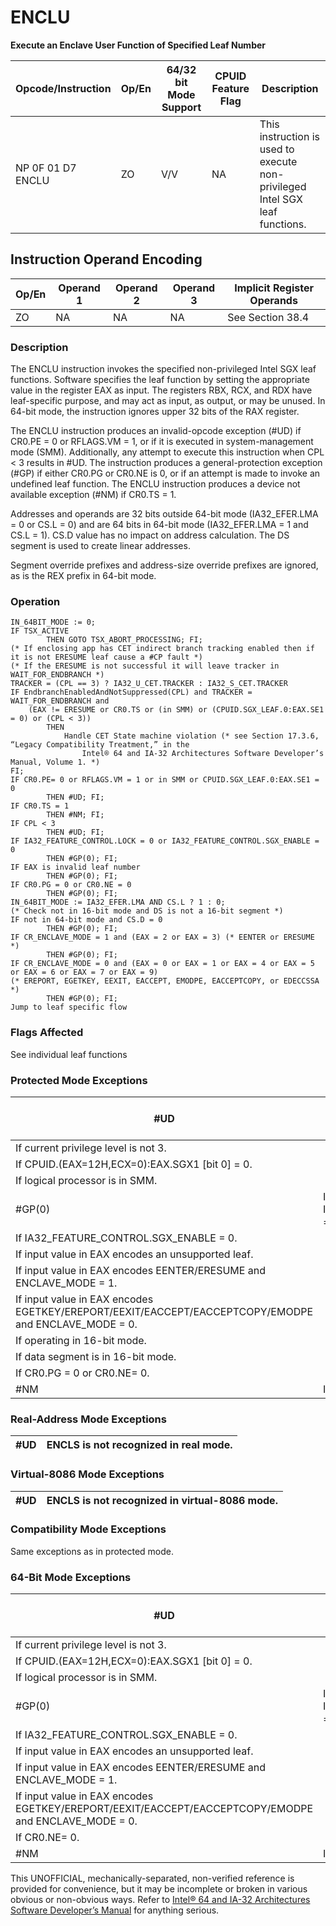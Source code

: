 # ENCLU

**Execute an Enclave User Function of Specified Leaf Number**

| Opcode/Instruction | Op/En | 64/32 bit Mode Support | CPUID Feature Flag | Description                                                                  |
| ------------------ | ----- | ---------------------- | ------------------ | ---------------------------------------------------------------------------- |
| NP 0F 01 D7 ENCLU  | ZO    | V/V                    | NA                 | This instruction is used to execute non-privileged Intel SGX leaf functions. |

## Instruction Operand Encoding

| Op/En | Operand 1 | Operand 2 | Operand 3 | Implicit Register Operands |
| ----- | --------- | --------- | --------- | -------------------------- |
| ZO    | NA        | NA        | NA        | See Section 38.4           |

### Description

The ENCLU instruction invokes the specified non-privileged Intel SGX leaf functions. Software specifies the leaf function by setting the appropriate value in the register EAX as input. The registers RBX, RCX, and RDX have leaf-specific purpose, and may act as input, as output, or may be unused. In 64-bit mode, the instruction ignores upper 32 bits of the RAX register.

The ENCLU instruction produces an invalid-opcode exception (#​​​UD) if CR0.PE = 0 or RFLAGS.VM = 1, or if it is executed in system-management mode (SMM). Additionally, any attempt to execute this instruction when CPL < 3 results in #​​​UD. The instruction produces a general-protection exception (#​​​​GP) if either CR0.PG or CR0.NE is 0, or if an attempt is made to invoke an undefined leaf function. The ENCLU instruction produces a device not available exception (#​NM) if CR0.TS = 1.

Addresses and operands are 32 bits outside 64-bit mode (IA32_EFER.LMA = 0 or CS.L = 0) and are 64 bits in 64-bit mode (IA32_EFER.LMA = 1 and CS.L = 1). CS.D value has no impact on address calculation. The DS segment is used to create linear addresses.

Segment override prefixes and address-size override prefixes are ignored, as is the REX prefix in 64-bit mode.

### Operation

```
IN_64BIT_MODE := 0;
IF TSX_ACTIVE
        THEN GOTO TSX_ABORT_PROCESSING; FI;
(* If enclosing app has CET indirect branch tracking enabled then if it is not ERESUME leaf cause a #​CP fault *)
(* If the ERESUME is not successful it will leave tracker in WAIT_FOR_ENDBRANCH *)
TRACKER = (CPL == 3) ? IA32_U_CET.TRACKER : IA32_S_CET.TRACKER
IF EndbranchEnabledAndNotSuppressed(CPL) and TRACKER = WAIT_FOR_ENDBRANCH and
    (EAX != ERESUME or CR0.TS or (in SMM) or (CPUID.SGX_LEAF.0:EAX.SE1 = 0) or (CPL < 3))
        THEN
            Handle CET State machine violation (* see Section 17.3.6, “Legacy Compatibility Treatment,” in the
                Intel® 64 and IA-32 Architectures Software Developer’s Manual, Volume 1. *)
FI;
IF CR0.PE= 0 or RFLAGS.VM = 1 or in SMM or CPUID.SGX_LEAF.0:EAX.SE1 = 0
        THEN #​​​UD; FI;
IF CR0.TS = 1
        THEN #​NM; FI;
IF CPL < 3
        THEN #​​​UD; FI;
IF IA32_FEATURE_CONTROL.LOCK = 0 or IA32_FEATURE_CONTROL.SGX_ENABLE = 0
        THEN #​​​​GP(0); FI;
IF EAX is invalid leaf number
        THEN #​​​​GP(0); FI;
IF CR0.PG = 0 or CR0.NE = 0
        THEN #​​​​GP(0); FI;
IN_64BIT_MODE := IA32_EFER.LMA AND CS.L ? 1 : 0;
(* Check not in 16-bit mode and DS is not a 16-bit segment *)
IF not in 64-bit mode and CS.D = 0
        THEN #​​​​GP(0); FI;
IF CR_ENCLAVE_MODE = 1 and (EAX = 2 or EAX = 3) (* EENTER or ERESUME *)
        THEN #​​​​GP(0); FI;
IF CR_ENCLAVE_MODE = 0 and (EAX = 0 or EAX = 1 or EAX = 4 or EAX = 5 or EAX = 6 or EAX = 7 or EAX = 9)
(* EREPORT, EGETKEY, EEXIT, EACCEPT, EMODPE, EACCEPTCOPY, or EDECCSSA *)
        THEN #​​​​GP(0); FI;
Jump to leaf specific flow

```

### Flags Affected

See individual leaf functions

### Protected Mode Exceptions

| #​​​UD                                                                                               | If any of the LOCK/66H/REP/VEX prefixes are used. |
| ---------------------------------------------------------------------------------------------------- | ------------------------------------------------- |
| If current privilege level is not 3.                                                                 |
| If CPUID.(EAX=12H,ECX=0):EAX.SGX1 [bit 0] = 0.                                                       |
| If logical processor is in SMM.                                                                      |
| \#​​​​GP(0)                                                                                          | If IA32_FEATURE_CONTROL.LOCK = 0.                 |
| If IA32_FEATURE_CONTROL.SGX_ENABLE = 0.                                                              |
| If input value in EAX encodes an unsupported leaf.                                                   |
| If input value in EAX encodes EENTER/ERESUME and ENCLAVE_MODE = 1.                                   |
| If input value in EAX encodes EGETKEY/EREPORT/EEXIT/EACCEPT/EACCEPTCOPY/EMODPE and ENCLAVE_MODE = 0. |
| If operating in 16-bit mode.                                                                         |
| If data segment is in 16-bit mode.                                                                   |
| If CR0.PG = 0 or CR0.NE= 0.                                                                          |
| \#​NM                                                                                                | If CR0.TS = 1.                                    |

### Real-Address Mode Exceptions

| #​​​UD | ENCLS is not recognized in real mode. |
| ------ | ------------------------------------- |

### Virtual-8086 Mode Exceptions

| #​​​UD | ENCLS is not recognized in virtual-8086 mode. |
| ------ | --------------------------------------------- |

### Compatibility Mode Exceptions

Same exceptions as in protected mode.

### 64-Bit Mode Exceptions

| #​​​UD                                                                                               | If any of the LOCK/66H/REP/VEX prefixes are used. |
| ---------------------------------------------------------------------------------------------------- | ------------------------------------------------- |
| If current privilege level is not 3.                                                                 |
| If CPUID.(EAX=12H,ECX=0):EAX.SGX1 [bit 0] = 0.                                                       |
| If logical processor is in SMM.                                                                      |
| \#​​​​GP(0)                                                                                          | If IA32_FEATURE_CONTROL.LOCK = 0.                 |
| If IA32_FEATURE_CONTROL.SGX_ENABLE = 0.                                                              |
| If input value in EAX encodes an unsupported leaf.                                                   |
| If input value in EAX encodes EENTER/ERESUME and ENCLAVE_MODE = 1.                                   |
| If input value in EAX encodes EGETKEY/EREPORT/EEXIT/EACCEPT/EACCEPTCOPY/EMODPE and ENCLAVE_MODE = 0. |
| If CR0.NE= 0.                                                                                        |
| \#​NM                                                                                                | If CR0.TS = 1.                                    |

This UNOFFICIAL, mechanically-separated, non-verified reference is provided for convenience, but it may be
incomplete or broken in various obvious or non-obvious
ways. Refer to [Intel® 64 and IA-32 Architectures Software Developer’s Manual](https://software.intel.com/en-us/download/intel-64-and-ia-32-architectures-sdm-combined-volumes-1-2a-2b-2c-2d-3a-3b-3c-3d-and-4) for anything serious.
